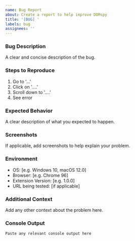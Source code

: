 ```yaml
---
name: Bug Report
about: Create a report to help improve DOMspy
title: '[BUG] '
labels: bug
assignees: ''
---
```


### Bug Description
A clear and concise description of the bug.

### Steps to Reproduce
1. Go to '...'
2. Click on '....'
3. Scroll down to '....'
4. See error

### Expected Behavior
A clear description of what you expected to happen.

### Screenshots
If applicable, add screenshots to help explain your problem.

### Environment
- OS: [e.g. Windows 10, macOS 12.0]
- Browser: [e.g. Chrome 96]
- Extension Version: [e.g. 1.0.0]
- URL being tested: [if applicable]

### Additional Context
Add any other context about the problem here.

### Console Output
```
Paste any relevant console output here
```